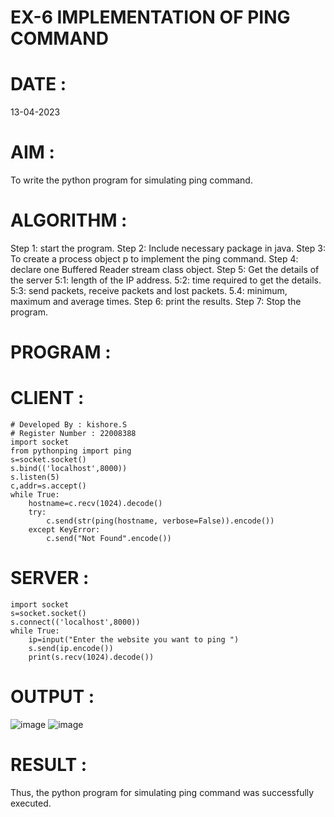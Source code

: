 # EX-6 IMPLEMENTATION OF PING COMMAND

# DATE : 
13-04-2023
# AIM :
To write the python program for simulating ping command.

# ALGORITHM :
Step 1: start the program. 
Step 2: Include necessary package in java. 
Step 3: To create a process object p to implement the ping command. 
Step 4: declare one Buffered Reader stream class object. 
Step 5: Get the details of the server 
5:1: length of the IP address. 
5:2: time required to get the details. 
5:3: send packets, receive packets and lost packets. 
5.4: minimum, maximum and average times. 
Step 6: print the results. 
Step 7: Stop the program.

# PROGRAM :
# CLIENT :
```
# Developed By : kishore.S
# Register Number : 22008388
import socket
from pythonping import ping
s=socket.socket()
s.bind(('localhost',8000))
s.listen(5)
c,addr=s.accept()
while True:
    hostname=c.recv(1024).decode()
    try:
        c.send(str(ping(hostname, verbose=False)).encode())
    except KeyError:
        c.send("Not Found".encode())
```
# SERVER :
```
import socket
s=socket.socket()
s.connect(('localhost',8000))
while True:
    ip=input("Enter the website you want to ping ")
    s.send(ip.encode())
    print(s.recv(1024).decode())
```
# OUTPUT :
![image](https://github.com/Kishore2o/EX-6/assets/118679883/fc3a2f8a-ff73-445c-8aef-b35d713b628a)
![image](https://github.com/Kishore2o/EX-6/assets/118679883/0a5c966f-8519-4317-b16f-c816a767645a)



# RESULT :
Thus, the python program for simulating ping command was successfully executed.
